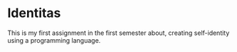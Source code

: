 # Identitas
This is my first assignment in the first semester about, creating self-identity using a programming language.
